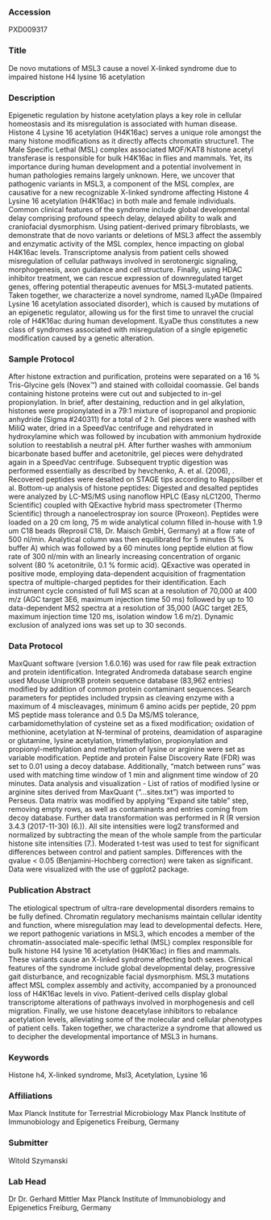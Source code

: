 ### Accession
PXD009317

### Title
De novo mutations of MSL3 cause a novel X-linked syndrome due to impaired histone H4 lysine 16 acetylation

### Description
Epigenetic regulation by histone acetylation plays a key role in cellular homeostasis and its misregulation is associated with human disease. Histone 4 Lysine 16 acetylation (H4K16ac) serves a unique role amongst the many histone modifications as it directly affects chromatin structure1. The Male Specific Lethal (MSL) complex associated MOF/KAT8 histone acetyl transferase is responsible for bulk H4K16ac in flies and mammals. Yet, its importance during human development and a potential involvement in human pathologies remains largely unknown. Here, we uncover that pathogenic variants in MSL3, a component of the MSL complex, are causative for a new recognizable X-linked syndrome affecting Histone 4 Lysine 16 acetylation (H4K16ac) in both male and female individuals. Common clinical features of the syndrome include global developmental delay comprising profound speech delay, delayed ability to walk and craniofacial dysmorphism. Using patient-derived primary fibroblasts, we demonstrate that de novo variants or deletions of MSL3 affect the assembly and enzymatic activity of the MSL complex, hence impacting on global H4K16ac levels. Transcriptome analysis from patient cells showed misregulation of cellular pathways involved in serotonergic signaling, morphogenesis, axon guidance and cell structure. Finally, using HDAC inhibitor treatment, we can rescue expression of downregulated target genes, offering potential therapeutic avenues for MSL3-mutated patients. Taken together, we characterize a novel syndrome, named ILyADe (Impaired Lysine 16 acetylation associated disorder), which is caused by mutations of an epigenetic regulator, allowing us for the first time to unravel the crucial role of H4K16ac during human development. ILyaDe thus constitutes a new class of syndromes associated with misregulation of a single epigenetic modification caused by a genetic alteration.

### Sample Protocol
After histone extraction and purification, proteins were separated on a 16 % Tris-Glycine gels (Novex™) and stained with colloidal coomassie. Gel bands containing histone proteins were cut out and subjected to in-gel propionylation. In brief, after destaining, reduction and in gel alkylation, histones were propionylated in a 79:1 mixture of isopropanol and propionic anhydride (Sigma #240311) for a total of 2 h. Gel pieces were washed with MiliQ water, dried in a SpeedVac centrifuge and rehydrated in hydroxylamine which was followed by incubation with ammonium hydroxide solution to reestablish a neutral pH. After further washes with ammonium bicarbonate based buffer and acetonitrile, gel pieces were dehydrated again in a SpeedVac centrifuge. Subsequent tryptic digestion was performed essentially as described by hevchenko, A. et al. (2006), . Recovered peptides were desalted on STAGE tips according to Rappsilber et al.   Bottom-up analysis of histone peptides: Digested and desalted peptides were analyzed by LC-MS/MS using nanoflow HPLC (Easy nLC1200, Thermo Scientific) coupled with QExactive hybrid mass spectrometer (Thermo Scientific) through a nanoelectrospray ion source (Proxeon). Peptides were loaded on a 20 cm long, 75 m wide analytical column filled in-house with 1.9 um C18 beads (Reprosil C18, Dr. Maisch GmbH, Germany) at a flow rate of 500 nl/min. Analytical column was then equilibrated for 5 minutes (5 % buffer A) which was followed by a 60 minutes long peptide elution at flow rate of 300 nl/min with an linearly increasing concentration of organic solvent (80 % acetonitrile, 0.1 % formic acid). QExactive was operated in positive mode, employing data-dependent acquisition of fragmentation spectra of multiple-charged peptides for their identification. Each instrument cycle consisted of full MS scan at a resolution of 70,000 at 400 m/z (AGC target 3E6, maximum injection time 50 ms) followed by up to 10 data-dependent MS2 spectra at a resolution of 35,000 (AGC target 2E5, maximum injection time 120 ms, isolation window 1.6 m/z). Dynamic exclusion of analyzed ions was set up to 30 seconds.

### Data Protocol
MaxQuant software (version 1.6.0.16) was used for raw file peak extraction and protein identification. Integrated Andromeda database search engine used Mouse UniprotKB protein sequence database (83,962 entries) modified by addition of common protein contaminant sequences. Search parameters for peptides included trypsin as cleaving enzyme with a maximum of 4 miscleavages, minimum 6 amino acids per peptide, 20 ppm MS peptide mass tolerance and 0.5 Da MS/MS tolerance, carbamidomethylation of cysteine set as a fixed modification; oxidation of methionine, acetylation at N-terminal of proteins, deamidation of asparagine or glutamine, lysine acetylation, trimethylation, propionylation and propionyl-methylation and methylation of lysine or arginine  were set as variable modification. Peptide and protein False Discovery Rate (FDR) was set to 0.01 using a decoy database. Additionally, “match between runs” was used with matching time window of 1 min and alignment time window of 20 minutes.  Data analysis and visualization - List of ratios of modified lysine or arginine sites derived from MaxQuant (“…sites.txt”) was imported to Perseus. Data matrix was modified by applying “Expand site table” step, removing empty rows, as well as contaminants and entries coming from decoy database. Further data transformation was performed in R (R version 3.4.3 (2017-11-30) (6.)). All site intensities were log2 transformed and normalized by subtracting the mean of the whole sample from the particular histone site intensities (7.).  Moderated t-test was used to test for significant differences between control and patient samples. Differences with the qvalue < 0.05 (Benjamini-Hochberg correction) were taken as significant. Data were visualized with the use of ggplot2 package.

### Publication Abstract
The etiological spectrum of ultra-rare developmental disorders remains to be fully defined. Chromatin regulatory mechanisms maintain cellular identity and function, where misregulation may lead to developmental defects. Here, we report pathogenic variations in MSL3, which encodes a member of the chromatin-associated male-specific lethal (MSL) complex responsible for bulk histone H4 lysine 16 acetylation (H4K16ac) in flies and mammals. These variants cause an X-linked syndrome affecting both sexes. Clinical features of the syndrome include global developmental delay, progressive gait disturbance, and recognizable facial dysmorphism. MSL3 mutations affect MSL complex assembly and activity, accompanied by a pronounced loss of H4K16ac levels in vivo. Patient-derived cells display global transcriptome alterations of pathways involved in morphogenesis and cell migration. Finally, we use histone deacetylase inhibitors to rebalance acetylation levels, alleviating some of the molecular and cellular phenotypes of patient cells. Taken together, we characterize a syndrome that allowed us to decipher the developmental importance of MSL3 in humans.

### Keywords
Histone h4, X-linked syndrome, Msl3, Acetylation, Lysine 16

### Affiliations
Max Planck Institute for Terrestrial Microbiology
Max Planck Institute of Immunobiology and Epigenetics Freiburg, Germany

### Submitter
Witold Szymanski

### Lab Head
Dr Dr. Gerhard Mittler
Max Planck Institute of Immunobiology and Epigenetics Freiburg, Germany



